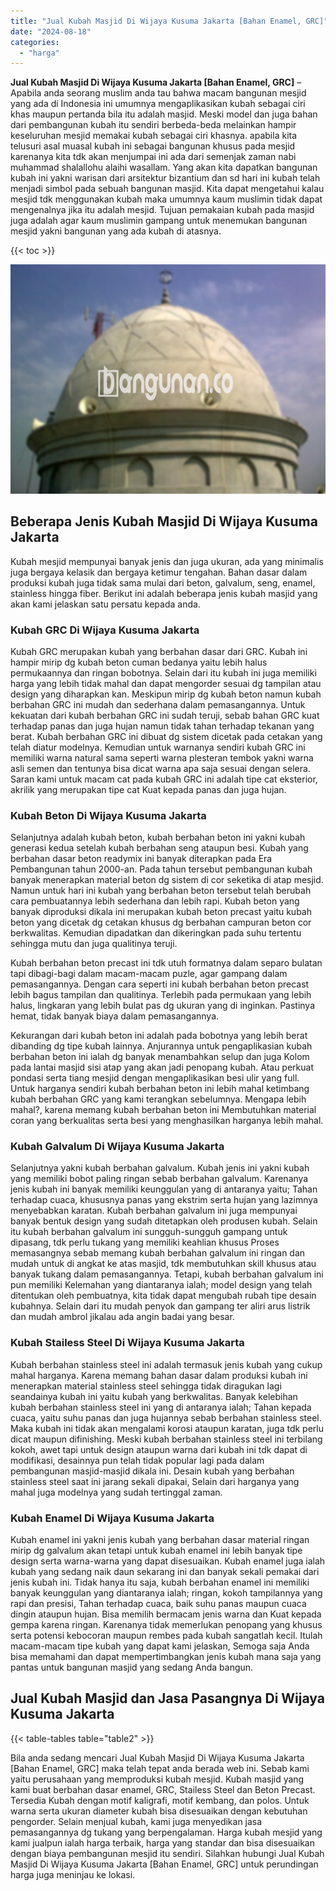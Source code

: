 ```yaml
---
title: "Jual Kubah Masjid Di Wijaya Kusuma Jakarta [Bahan Enamel, GRC]"
date: "2024-08-18"
categories: 
  - "harga"
---
```


**Jual Kubah Masjid Di Wijaya Kusuma Jakarta \[Bahan Enamel, GRC\]** – Apabila anda seorang muslim anda tau bahwa macam bangunan mesjid yang ada di Indonesia ini umumnya mengaplikasikan kubah sebagai ciri khas maupun pertanda bila itu adalah masjid. Meski model dan juga bahan dari pembangunan kubah itu sendiri berbeda-beda melainkan hampir keseluruhan mesjid memakai kubah sebagai ciri khasnya. apabila kita telusuri asal muasal kubah ini sebagai bangunan khusus pada mesjid karenanya kita tdk akan menjumpai ini ada dari semenjak zaman nabi muhammad shalallohu alaihi wasallam. Yang akan kita dapatkan bangunan kubah ini yakni warisan dari arsitektur bizantium dan sd hari ini kubah telah menjadi simbol pada sebuah bangunan masjid. Kita dapat mengetahui kalau mesjid tdk menggunakan kubah maka umumnya kaum muslimin tidak dapat mengenalnya jika itu adalah mesjid. Tujuan pemakaian kubah pada masjid juga adalah agar kaum muslimin gampang untuk menemukan bangunan mesjid yakni bangunan yang ada kubah di atasnya.

{{< toc >}}

![Jual Kubah Masjid Di Wijaya Kusuma Jakarta [Bahan Enamel, GRC]](/images/jual-kubah-masjid-17.png)

## Beberapa Jenis Kubah Masjid Di Wijaya Kusuma Jakarta

Kubah mesjid mempunyai banyak jenis dan juga ukuran, ada yang minimalis juga bergaya kelasik dan bergaya ketimur tengahan. Bahan dasar dalam produksi kubah juga tidak sama mulai dari beton, galvalum, seng, enamel, stainless hingga fiber. Berikut ini adalah beberapa jenis kubah masjid yang akan kami jelaskan satu persatu kepada anda.

### Kubah GRC Di Wijaya Kusuma Jakarta

Kubah GRC merupakan kubah yang berbahan dasar dari GRC. Kubah ini hampir mirip dg kubah beton cuman bedanya yaitu lebih halus permukaannya dan ringan bobotnya. Selain dari itu kubah ini juga memiliki harga yang lebih tidak mahal dan dapat mengorder sesuai dg tampilan atau design yang diharapkan kan. Meskipun mirip dg kubah beton namun kubah berbahan GRC ini mudah dan sederhana dalam pemasangannya. Untuk kekuatan dari kubah berbahan GRC ini sudah teruji, sebab bahan GRC kuat terhadap panas dan juga hujan namun tidak tahan terhadap tekanan yang berat. Kubah berbahan GRC ini dibuat dg sistem dicetak pada cetakan yang telah diatur modelnya. Kemudian untuk warnanya sendiri kubah GRC ini memiliki warna natural sama seperti warna plesteran tembok yakni warna asli semen dan tentunya bisa dicat warna apa saja sesuai dengan selera. Saran kami untuk macam cat pada kubah GRC ini adalah tipe cat eksterior, akrilik yang merupakan tipe cat Kuat kepada panas dan juga hujan.

### Kubah Beton Di Wijaya Kusuma Jakarta

Selanjutnya adalah kubah beton, kubah berbahan beton ini yakni kubah generasi kedua setelah kubah berbahan seng ataupun besi. Kubah yang berbahan dasar beton readymix ini banyak diterapkan pada Era Pembangunan tahun 2000-an. Pada tahun tersebut pembangunan kubah banyak menerapkan material beton dg sistem di cor seketika di atap mesjid. Namun untuk hari ini kubah yang berbahan beton tersebut telah berubah cara pembuatannya lebih sederhana dan lebih rapi. Kubah beton yang banyak diproduksi dikala ini merupakan kubah beton precast yaitu kubah beton yang dicetak dg cetakan khusus dg berbahan campuran beton cor berkwalitas. Kemudian dipadatkan dan dikeringkan pada suhu tertentu sehingga mutu dan juga qualitinya teruji.

Kubah berbahan beton precast ini tdk utuh formatnya dalam separo bulatan tapi dibagi-bagi dalam macam-macam puzle, agar gampang dalam pemasangannya. Dengan cara seperti ini kubah berbahan beton precast lebih bagus tampilan dan qualitinya. Terlebih pada permukaan yang lebih halus, lingkaran yang lebih bulat pas dg ukuran yang di inginkan. Pastinya hemat, tidak banyak biaya dalam pemasangannya.

Kekurangan dari kubah beton ini adalah pada bobotnya yang lebih berat dibanding dg tipe kubah lainnya. Anjurannya untuk pengaplikasian kubah berbahan beton ini ialah dg banyak menambahkan selup dan juga Kolom pada lantai masjid sisi atap yang akan jadi penopang kubah. Atau perkuat pondasi serta tiang mesjid dengan mengaplikasikan besi ulir yang full. Untuk harganya sendiri kubah berbahan beton ini lebih mahal ketimbang kubah berbahan GRC yang kami terangkan sebelumnya. Mengapa lebih mahal?, karena memang kubah berbahan beton ini Membutuhkan material coran yang berkualitas serta besi yang menghasilkan harganya lebih mahal.

### Kubah Galvalum Di Wijaya Kusuma Jakarta

Selanjutnya yakni kubah berbahan galvalum. Kubah jenis ini yakni kubah yang memiliki bobot paling ringan sebab berbahan galvalum. Karenanya jenis kubah ini banyak memiliki keunggulan yang di antaranya yaitu; Tahan terhadap cuaca, khususnya panas yang ekstrim serta hujan yang lazimnya menyebabkan karatan. Kubah berbahan galvalum ini juga mempunyai banyak bentuk design yang sudah ditetapkan oleh produsen kubah. Selain itu kubah berbahan galvalum ini sungguh-sungguh gampang untuk dipasang, tdk perlu tukang yang memiliki keahlian khusus Proses memasangnya sebab memang kubah berbahan galvalum ini ringan dan mudah untuk di angkat ke atas masjid, tdk membutuhkan skill khusus atau banyak tukang dalam pemasangannya. Tetapi, kubah berbahan galvalum ini pun memiliki Kelemahan yang diantaranya ialah; model design yang telah ditentukan oleh pembuatnya, kita tidak dapat mengubah rubah tipe desain kubahnya. Selain dari itu mudah penyok dan gampang ter aliri arus listrik dan mudah ambrol jikalau ada angin badai yang besar.

### Kubah Stailess Steel Di Wijaya Kusuma Jakarta

Kubah berbahan stainless steel ini adalah termasuk jenis kubah yang cukup mahal harganya. Karena memang bahan dasar dalam produksi kubah ini menerapkan material stainless steel sehingga tidak diragukan lagi seandainya kubah ini yaitu kubah yang berkwalitas. Banyak kelebihan kubah berbahan stainless steel ini yang di antaranya ialah; Tahan kepada cuaca, yaitu suhu panas dan juga hujannya sebab berbahan stainless steel. Maka kubah ini tidak akan mengalami korosi ataupun karatan, juga tdk perlu dicat maupun difinishing. Meski kubah berbahan stainless steel ini terbilang kokoh, awet tapi untuk design ataupun warna dari kubah ini tdk dapat di modifikasi, desainnya pun telah tidak popular lagi pada dalam pembangunan masjid-masjid dikala ini. Desain kubah yang berbahan stainless steel saat ini jarang sekali dipakai, Selain dari harganya yang mahal juga modelnya yang sudah tertinggal zaman.

### Kubah Enamel Di Wijaya Kusuma Jakarta

Kubah enamel ini yakni jenis kubah yang berbahan dasar material ringan mirip dg galvalum akan tetapi untuk kubah enamel ini lebih banyak tipe design serta warna-warna yang dapat disesuaikan. Kubah enamel juga ialah kubah yang sedang naik daun sekarang ini dan banyak sekali pemakai dari jenis kubah ini. Tidak hanya itu saja, kubah berbahan enamel ini memiliki banyak keunggulan yang diantaranya ialah; ringan, kokoh tampilannya yang rapi dan presisi, Tahan terhadap cuaca, baik suhu panas maupun cuaca dingin ataupun hujan. Bisa memilih bermacam jenis warna dan Kuat kepada gempa karena ringan. Karenanya tidak memerlukan penopang yang khusus serta potensi kebocoran maupun rembes pada kubah sangatlah kecil. Itulah macam-macam tipe kubah yang dapat kami jelaskan, Semoga saja Anda bisa memahami dan dapat mempertimbangkan jenis kubah mana saja yang pantas untuk bangunan masjid yang sedang Anda bangun.

## Jual Kubah Masjid dan Jasa Pasangnya Di Wijaya Kusuma Jakarta

{{< table-tables table="table2" >}}

Bila anda sedang mencari Jual Kubah Masjid Di Wijaya Kusuma Jakarta \[Bahan Enamel, GRC\] maka telah tepat anda berada web ini. Sebab kami yaitu perusahaan yang memproduksi kubah mesjid. Kubah masjid yang kami buat berbahan dasar enamel, GRC, Stailess Steel dan Beton Precast. Tersedia Kubah dengan motif kaligrafi, motif kembang, dan polos. Untuk warna serta ukuran diameter kubah bisa disesuaikan dengan kebutuhan pengorder. Selain menjual kubah, kami juga menyedikan jasa pemasangannya dg tukang yang berpengalaman. Harga kubah mesjid yang kami jualpun ialah harga terbaik, harga yang standar dan bisa disesuaikan dengan biaya pembangunan mesjid itu sendiri. Silahkan hubungi Jual Kubah Masjid Di Wijaya Kusuma Jakarta \[Bahan Enamel, GRC\] untuk perundingan harga juga meninjau ke lokasi.
